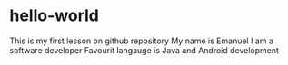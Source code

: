 # hello-world
This is my first lesson on github repository
My  name is Emanuel I am a software developer
Favourit langauge is Java and Android development
